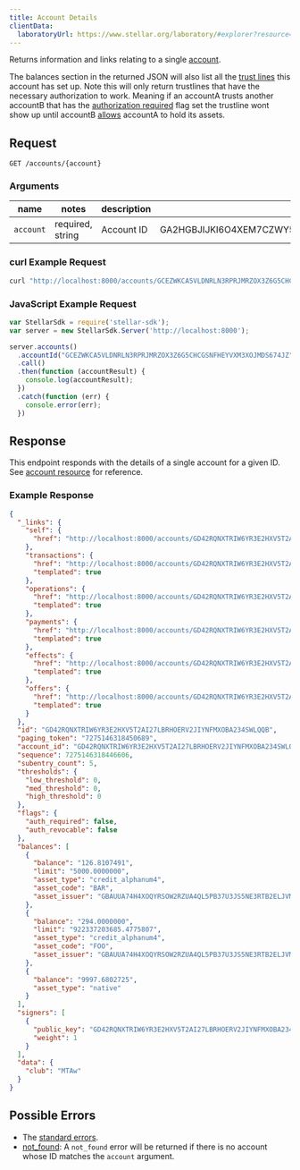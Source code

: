 ```yaml
---
title: Account Details
clientData:
  laboratoryUrl: https://www.stellar.org/laboratory/#explorer?resource=accounts&endpoint=single
---
```


Returns information and links relating to a single [account](../resources/account.md).

The balances section in the returned JSON will also list all the [trust lines](https://www.stellar.org/developers/learn/concepts/assets.html) this account has set up. Note this will only return trustlines that have the necessary authorization to work. Meaning if an accountA trusts another accountB that has the [authorization required](https://www.stellar.org/developers/guides/concepts/accounts.html#flags) flag set the trustline wont show up until accountB [allows](https://www.stellar.org/developers/guides/concepts/list-of-operations.html#allow-trust) accountA to hold its assets.

## Request

```
GET /accounts/{account}
```

### Arguments

| name | notes | description | example |
| ---- | ----- | ----------- | ------- |
| `account` | required, string | Account ID | GA2HGBJIJKI6O4XEM7CZWY5PS6GKSXL6D34ERAJYQSPYA6X6AI7HYW36 |

### curl Example Request

```sh
curl "http://localhost:8000/accounts/GCEZWKCA5VLDNRLN3RPRJMRZOX3Z6G5CHCGSNFHEYVXM3XOJMDS674JZ"
```

### JavaScript Example Request

```js
var StellarSdk = require('stellar-sdk');
var server = new StellarSdk.Server('http://localhost:8000');

server.accounts()
  .accountId("GCEZWKCA5VLDNRLN3RPRJMRZOX3Z6G5CHCGSNFHEYVXM3XOJMDS674JZ")
  .call()
  .then(function (accountResult) {
    console.log(accountResult);
  })
  .catch(function (err) {
    console.error(err);
  })
```

## Response

This endpoint responds with the details of a single account for a given ID. See [account resource](../resources/account.md) for reference.

### Example Response
```json
{
  "_links": {
    "self": {
      "href": "http://localhost:8000/accounts/GD42RQNXTRIW6YR3E2HXV5T2AI27LBRHOERV2JIYNFMXOBA234SWLQQB"
    },
    "transactions": {
      "href": "http://localhost:8000/accounts/GD42RQNXTRIW6YR3E2HXV5T2AI27LBRHOERV2JIYNFMXOBA234SWLQQB/transactions{?cursor,limit,order}",
      "templated": true
    },
    "operations": {
      "href": "http://localhost:8000/accounts/GD42RQNXTRIW6YR3E2HXV5T2AI27LBRHOERV2JIYNFMXOBA234SWLQQB/operations{?cursor,limit,order}",
      "templated": true
    },
    "payments": {
      "href": "http://localhost:8000/accounts/GD42RQNXTRIW6YR3E2HXV5T2AI27LBRHOERV2JIYNFMXOBA234SWLQQB/payments{?cursor,limit,order}",
      "templated": true
    },
    "effects": {
      "href": "http://localhost:8000/accounts/GD42RQNXTRIW6YR3E2HXV5T2AI27LBRHOERV2JIYNFMXOBA234SWLQQB/effects{?cursor,limit,order}",
      "templated": true
    },
    "offers": {
      "href": "http://localhost:8000/accounts/GD42RQNXTRIW6YR3E2HXV5T2AI27LBRHOERV2JIYNFMXOBA234SWLQQB/offers{?cursor,limit,order}",
      "templated": true
    }
  },
  "id": "GD42RQNXTRIW6YR3E2HXV5T2AI27LBRHOERV2JIYNFMXOBA234SWLQQB",
  "paging_token": "7275146318450689",
  "account_id": "GD42RQNXTRIW6YR3E2HXV5T2AI27LBRHOERV2JIYNFMXOBA234SWLQQB",
  "sequence": 7275146318446606,
  "subentry_count": 5,
  "thresholds": {
    "low_threshold": 0,
    "med_threshold": 0,
    "high_threshold": 0
  },
  "flags": {
    "auth_required": false,
    "auth_revocable": false
  },
  "balances": [
    {
      "balance": "126.8107491",
      "limit": "5000.0000000",
      "asset_type": "credit_alphanum4",
      "asset_code": "BAR",
      "asset_issuer": "GBAUUA74H4XOQYRSOW2RZUA4QL5PB37U3JS5NE3RTB2ELJVMIF5RLMAG"
    },
    {
      "balance": "294.0000000",
      "limit": "922337203685.4775807",
      "asset_type": "credit_alphanum4",
      "asset_code": "FOO",
      "asset_issuer": "GBAUUA74H4XOQYRSOW2RZUA4QL5PB37U3JS5NE3RTB2ELJVMIF5RLMAG"
    },
    {
      "balance": "9997.6802725",
      "asset_type": "native"
    }
  ],
  "signers": [
    {
      "public_key": "GD42RQNXTRIW6YR3E2HXV5T2AI27LBRHOERV2JIYNFMXOBA234SWLQQB",
      "weight": 1
    }
  ],
  "data": {
    "club": "MTAw"
  }
}
```

## Possible Errors

- The [standard errors](../errors.md#Standard-Errors).
- [not_found](../errors/not-found.md): A `not_found` error will be returned if there is no account whose ID matches the `account` argument.
